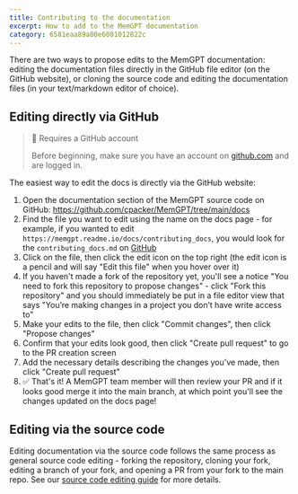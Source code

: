 ```yaml
---
title: Contributing to the documentation
excerpt: How to add to the MemGPT documentation
category: 6581eaa89a00e6001012822c
---
```


There are two ways to propose edits to the MemGPT documentation: editing the documentation files directly in the GitHub file editor (on the GitHub website), or cloning the source code and editing the documentation files (in your text/markdown editor of choice).

## Editing directly via GitHub

> 📘 Requires a GitHub account
>
> Before beginning, make sure you have an account on [github.com](https://github.com) and are logged in.

The easiest way to edit the docs is directly via the GitHub website:

1. Open the documentation section of the MemGPT source code on GitHub: https://github.com/cpacker/MemGPT/tree/main/docs
2. Find the file you want to edit using the name on the docs page - for example, if you wanted to edit `https://memgpt.readme.io/docs/contributing_docs`, you would look for the `contributing_docs.md` on [GitHub](https://github.com/cpacker/MemGPT/tree/main/docs)
3. Click on the file, then click the edit icon on the top right (the edit icon is a pencil and will say "Edit this file" when you hover over it)
4. If you haven't made a fork of the repository yet, you'll see a notice "You need to fork this repository to propose changes" - click "Fork this repository" and you should immediately be put in a file editor view that says "You’re making changes in a project you don’t have write access to"
5. Make your edits to the file, then click "Commit changes", then click "Propose changes"
6. Confirm that your edits look good, then click "Create pull request" to go to the PR creation screen
7. Add the necessary details describing the changes you've made, then click "Create pull request"
8. ✅ That's it! A MemGPT team member will then review your PR and if it looks good merge it into the main branch, at which point you'll see the changes updated on the docs page!

## Editing via the source code

Editing documentation via the source code follows the same process as general source code editing - forking the repository, cloning your fork, editing a branch of your fork, and opening a PR from your fork to the main repo. See our [source code editing guide](contributing_code) for more details.
